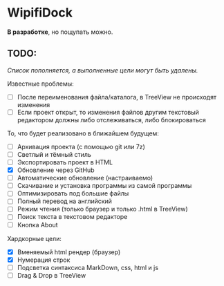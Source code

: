 # WipifiDock

**В разработке**, но пощупать можно.

## TODO:

_Список пополняется, а выполненные цели могут быть удалены._

Известные проблемы:

- [ ] После переименования файла/каталога, в TreeView не происходят изменения
- [ ] Если проект открыт, то изменения файлов другим текстовый редактором должны либо отслеживаться, либо блокироваться

То, что будет реализовано в ближайшем будущем:

- [ ] Архивация проекта (с помощью git или 7z)
- [ ] Светлый и тёмный стиль
- [ ] Экспортировать проект в HTML
- [x] Обновление через GitHub
- [ ] Автоматические обновление (настраиваемо)
- [ ] Скачивание и установка программы из самой программы
- [ ] Оптимизировать под большие файлы
- [ ] Полный перевод на английский
- [ ] Режим чтения (только браузер и только .html в TreeView)
- [ ] Поиск текста в текстовом редакторе
- [ ] Кнопка About

Хардкорные цели:

- [x] Вменяемый html рендер (браузер)
- [x] Нумерация строк
- [ ] Подсветка синтаксиса MarkDown, css, html и js
- [ ] Drag & Drop в TreeView
